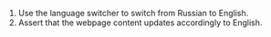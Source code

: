 1. Use the language switcher to switch from Russian to English.
2. Assert that the webpage content updates accordingly to English.